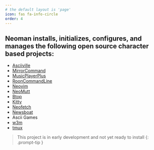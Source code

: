 ```yaml
---
# the default layout is 'page'
icon: fas fa-info-circle
order: 4
---
```


<h2 align="left">Neoman installs, initializes, configures, and manages the following open source character based projects:</h2>

- [Asciiville](https://asciiville.dev)
- [MirrorCommand](https://mirrorcommand.dev)
- [MusicPlayerPlus](https://musicplayerplus.dev)
- [RoonCommandLine](https://rooncommand.dev)
- [Neovim](https://neovim.io/)
- [NeoMutt](https://github.com/neomutt/neomutt#readme)
- [Btop](https://github.com/doctorfree/btop#readme)
- [Kitty](https://sw.kovidgoyal.net/kitty)
- [Neofetch](https://github.com/dylanaraps/neofetch)
- [Newsboat](https://newsboat.org)
- Ascii Games
- [w3m](https://w3m.sourceforge.net)
- [tmux](https://github.com/tmux/tmux/wiki)

> This project is in early development and not yet ready to install
> {: .prompt-tip }
